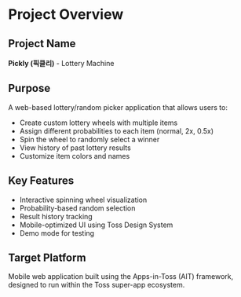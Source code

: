 # Project Overview

## Project Name
**Pickly (픽클리)** - Lottery Machine

## Purpose
A web-based lottery/random picker application that allows users to:
- Create custom lottery wheels with multiple items
- Assign different probabilities to each item (normal, 2x, 0.5x)
- Spin the wheel to randomly select a winner
- View history of past lottery results
- Customize item colors and names

## Key Features
- Interactive spinning wheel visualization
- Probability-based random selection
- Result history tracking
- Mobile-optimized UI using Toss Design System
- Demo mode for testing

## Target Platform
Mobile web application built using the Apps-in-Toss (AIT) framework, designed to run within the Toss super-app ecosystem.